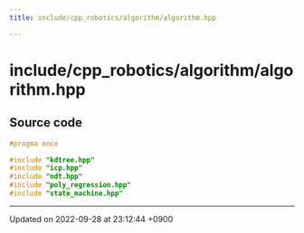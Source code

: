 ```yaml
---
title: include/cpp_robotics/algorithm/algorithm.hpp

---
```


# include/cpp_robotics/algorithm/algorithm.hpp






## Source code

```cpp
#pragma once

#include "kdtree.hpp"
#include "icp.hpp"
#include "ndt.hpp"
#include "poly_regression.hpp"
#include "state_machine.hpp"
```


-------------------------------

Updated on 2022-09-28 at 23:12:44 +0900
